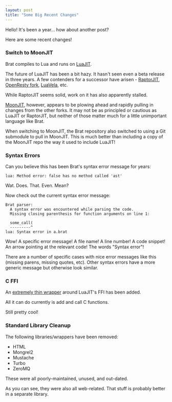 ```yaml
---
layout: post
title: "Some Big Recent Changes"
---
```


Hello! It's been a year... how about another post?

Here are some recent changes!

### Switch to MoonJIT

Brat compiles to Lua and runs on [LuaJIT](https://luajit.org/).

The future of LuaJIT has been a bit hazy. It hasn't seen even a beta release in three years.
A few contenders for a successor have arisen - [RaptorJIT](https://github.com/raptorjit/raptorjit), [OpenResty fork](https://github.com/openresty/luajit2), [LuaVela](https://github.com/iponweb/luavela), etc.

While RaptorJIT seems solid, work on it has also apparently stalled.

[MoonJIT](https://github.com/moonjit/moonjit), however, appears to be plowing ahead and rapidly pulling in changes from the other forks.
It may not be as principled or cautious as LuaJIT or RaptorJIT, but neither of those matter much for a little unimportant language like Brat.

When switching to MoonJIT, the Brat repository also switched to using a Git submodule to pull in MoonJIT.
This is much better than including a copy of the MoonJIT repo the way it used to include LuaJIT!

### Syntax Errors

Can you believe this has been Brat's syntax error message for years:

    lua: Method error: false has no method called 'ast'

Wat. Does. That. Even. Mean?

Now check out the current syntax error message:

    Brat parser:
      A syntax error was encountered while parsing the code.
      Missing closing parenthesis for function arguments on line 1:

      some_call(
      ---------^
    lua: Syntax error in a.brat

Wow! A specific error message! A file name! A line number! A code snippet! An arrow pointing at the relevant code! The words "Syntax error"!

There are a number of specific cases with nice error messages like this (missing parens, missing quotes, etc).
Other syntax errors have a more generic message but otherwise look similar.

### C FFI

An [extremely thin wrapper](https://github.com/presidentbeef/brat/blob/main/stdlib/cffi.lua) around LuaJIT's FFI has been added.

All it can do currently is add and call C functions.

Still pretty cool!

### Standard Library Cleanup

The following libraries/wrappers have been removed:

* HTML
* Mongrel2
* Mustache
* Turbo
* ZeroMQ

These were all poorly-maintained, unused, and out-dated.

As you can see, they were also all web-related. That stuff is probably better in a separate library.
